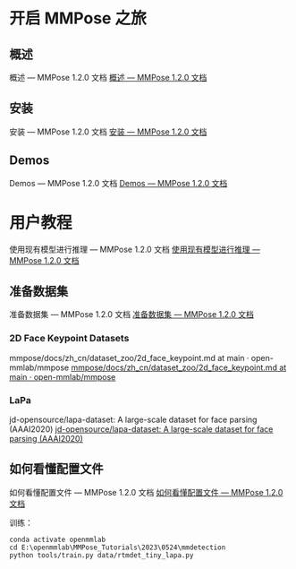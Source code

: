 # 开启 MMPose 之旅


## 概述

概述 — MMPose 1.2.0 文档
[概述 — MMPose 1.2.0 文档](https://mmpose.readthedocs.io/zh-cn/latest/overview.html)

## 安装 
安装 — MMPose 1.2.0 文档
[安装 — MMPose 1.2.0 文档](https://mmpose.readthedocs.io/zh-cn/latest/installation.html)



## Demos



Demos — MMPose 1.2.0 文档
[Demos — MMPose 1.2.0 文档](https://mmpose.readthedocs.io/zh-cn/latest/demos.html#face-keypoint-estimation)



# 用户教程

使用现有模型进行推理 — MMPose 1.2.0 文档
[使用现有模型进行推理 — MMPose 1.2.0 文档](https://mmpose.readthedocs.io/zh-cn/latest/user_guides/inference.html#)



## 准备数据集



准备数据集 — MMPose 1.2.0 文档
[准备数据集 — MMPose 1.2.0 文档](https://mmpose.readthedocs.io/zh-cn/latest/user_guides/prepare_datasets.html#)





### 2D Face Keypoint Datasets

mmpose/docs/zh_cn/dataset_zoo/2d_face_keypoint.md at main · open-mmlab/mmpose
[mmpose/docs/zh_cn/dataset_zoo/2d_face_keypoint.md at main · open-mmlab/mmpose](https://github.com/open-mmlab/mmpose/blob/main/docs/zh_cn/dataset_zoo/2d_face_keypoint.md)



### LaPa

jd-opensource/lapa-dataset: A large-scale dataset for face parsing (AAAI2020)
[jd-opensource/lapa-dataset: A large-scale dataset for face parsing (AAAI2020)](https://github.com/jd-opensource/lapa-dataset)



## 如何看懂配置文件



如何看懂配置文件 — MMPose 1.2.0 文档
[如何看懂配置文件 — MMPose 1.2.0 文档](https://mmpose.readthedocs.io/zh-cn/latest/user_guides/configs.html)



训练：

```
conda activate openmmlab
cd E:\openmmlab\MMPose_Tutorials\2023\0524\mmdetection
python tools/train.py data/rtmdet_tiny_lapa.py
```

